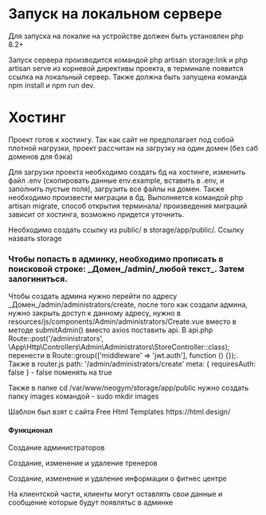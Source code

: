 <h1>Запуск на локальном сервере</h1>
<p>
    Для запуска на локалке на устройстве должен быть установлен php 8.2+
</p>
<p> Запуск сервера производится командой php artisan storage:link и php artisan serve из корневой директивы проекта, в терминале появится ссылка на локальный сервер. Также должна быть запущена команда npm install и npm run dev.</p>

<h1>Хостинг</h1>
<p> Проект готов к хостингу. Так как сайт не предполагает под собой плотной нагрузки, проект рассчитан на загрузку на один домен (без саб доменов для бэка)</p>
<p>Для загрузки проекта необходимо создать бд на хостинге, изменить файл .env (скопировать данные env.example, вставить в .env, и заполнить пустые поля), загрузить все файлы на домен. Также необходимо произвести миграции в бд. Выполняется командой php artisan migrate, способ открытия терминала/ произведения миграций зависит от хостинга, возможно придется уточнить.</p>
<p>Необходимо создать ссылку из public/ в storage/app/public/. Ссылку назвать storage</p>
<h3>Чтобы попасть в админку, необходимо прописать в поисковой строке: _Домен_/admin/_любой текст_. Затем залогиниться.</h3>
<p></p>Чтобы создать админа нужно перейти по адресу _Домен_/admin/administrators/create, после того как создали админа, нужно закрыть доступ к данному адресу, нужно в resources/js/components/Admin/administrators/Create.vue вместо в методе submitAdmin() вместо axios поставить api. В api.php Route::post('/administrators', \App\Http\Controllers\Admin\Administrators\StoreController::class);
перенести в Route::group(['middleware' => 'jwt.auth'], function () {});. Также в router.js path: '/admin/administrators/create' meta: { requiresAuth: false } - false поменять на true </p>
<p>Также в папке cd /var/www/neogym/storage/app/public нужно создать папку images командой - sudo mkdir images</p>

<p>Шаблон был взят с сайта Free Html Templates https://html.design/</p>

<h4>Функционал</h4>
<p>Создание администраторов</p>
<p>Создание, изменение и удаление тренеров</p>
<p>Создание, изменение и удаление информации о фитнес центре</p>
<p>На клиентской части, клиенты могут оставлять свои данные и сообщение которые будут появлятьс в админке</p>
